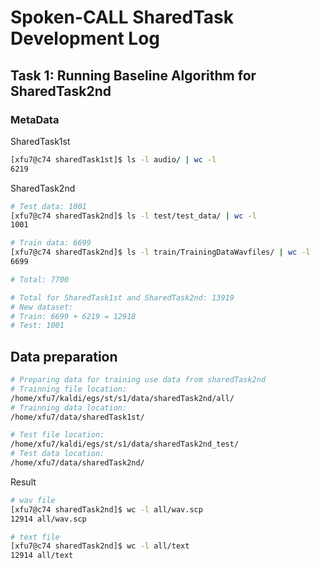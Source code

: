 # Spoken-CALL SharedTask Development Log

## Task 1: Running Baseline Algorithm for SharedTask2nd

### MetaData
SharedTask1st
```bash
[xfu7@c74 sharedTask1st]$ ls -l audio/ | wc -l
6219
```

SharedTask2nd
```bash
# Test data: 1001
[xfu7@c74 sharedTask2nd]$ ls -l test/test_data/ | wc -l
1001

# Train data: 6699
[xfu7@c74 sharedTask2nd]$ ls -l train/TrainingDataWavfiles/ | wc -l
6699

# Total: 7700

# Total for SharedTask1st and SharedTask2nd: 13919
# New dataset:
# Train: 6699 + 6219 = 12918
# Test: 1001
```

## Data preparation
```bash
# Preparing data for training use data from sharedTask2nd 
# Trainning file location:
/home/xfu7/kaldi/egs/st/s1/data/sharedTask2nd/all/
# Trainning data location:
/home/xfu7/data/sharedTask1st/

# Test file location:
/home/xfu7/kaldi/egs/st/s1/data/sharedTask2nd_test/
# Test data location:
/home/xfu7/data/sharedTask2nd/

```

Result
```bash
# wav file
[xfu7@c74 sharedTask2nd]$ wc -l all/wav.scp
12914 all/wav.scp

# text file
[xfu7@c74 sharedTask2nd]$ wc -l all/text
12914 all/text
```
